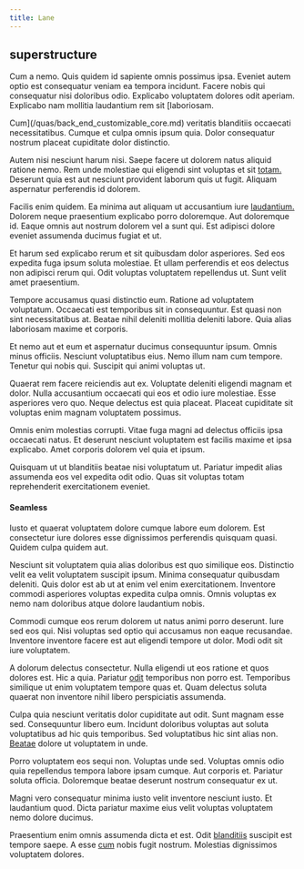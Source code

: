```yaml
---
title: Lane
---
```


## superstructure

Cum a nemo. Quis quidem id sapiente omnis possimus ipsa. Eveniet autem optio est consequatur veniam ea tempora incidunt. Facere nobis qui consequatur nisi doloribus odio. Explicabo voluptatem dolores odit aperiam. Explicabo nam mollitia laudantium rem sit [laboriosam.

Cum](/quas/back_end_customizable_core.md) veritatis blanditiis occaecati necessitatibus. Cumque et culpa omnis ipsum quia. Dolor consequatur nostrum placeat cupiditate dolor distinctio.

Autem nisi nesciunt harum nisi. Saepe facere ut dolorem natus aliquid ratione nemo. Rem unde molestiae qui eligendi sint voluptas et sit [totam.](/facere/temporibus/adipisci/praesentium/alley_cliff.md) Deserunt quia est aut nesciunt provident laborum quis ut fugit. Aliquam aspernatur perferendis id dolorem.

Facilis enim quidem. Ea minima aut aliquam ut accusantium iure [laudantium.](/earum/practical_metal_soap_invoice.md) Dolorem neque praesentium explicabo porro doloremque. Aut doloremque id. Eaque omnis aut nostrum dolorem vel a sunt qui. Est adipisci dolore eveniet assumenda ducimus fugiat et ut.

Et harum sed explicabo rerum et sit quibusdam dolor asperiores. Sed eos expedita fuga ipsum soluta molestiae. Et ullam perferendis et eos delectus non adipisci rerum qui. Odit voluptas voluptatem repellendus ut. Sunt velit amet praesentium.

Tempore accusamus quasi distinctio eum. Ratione ad voluptatem voluptatum. Occaecati est temporibus sit in consequuntur. Est quasi non sint necessitatibus at. Beatae nihil deleniti mollitia deleniti labore. Quia alias laboriosam maxime et corporis.

Et nemo aut et eum et aspernatur ducimus consequuntur ipsum. Omnis minus officiis. Nesciunt voluptatibus eius. Nemo illum nam cum tempore. Tenetur qui nobis qui. Suscipit qui animi voluptas ut.

Quaerat rem facere reiciendis aut ex. Voluptate deleniti eligendi magnam et dolor. Nulla accusantium occaecati qui eos et odio iure molestiae. Esse asperiores vero quo. Neque delectus est quia placeat. Placeat cupiditate sit voluptas enim magnam voluptatem possimus.

Omnis enim molestias corrupti. Vitae fuga magni ad delectus officiis ipsa occaecati natus. Et deserunt nesciunt voluptatem est facilis maxime et ipsa explicabo. Amet corporis dolorem vel quia et ipsum.

Quisquam ut ut blanditiis beatae nisi voluptatum ut. Pariatur impedit alias assumenda eos vel expedita odit odio. Quas sit voluptas totam reprehenderit exercitationem eveniet.

#### Seamless

Iusto et quaerat voluptatem dolore cumque labore eum dolorem. Est consectetur iure dolores esse dignissimos perferendis quisquam quasi. Quidem culpa quidem aut.

Nesciunt sit voluptatem quia alias doloribus est quo similique eos. Distinctio velit ea velit voluptatem suscipit ipsum. Minima consequatur quibusdam deleniti. Quis dolor est ab ut at enim vel enim exercitationem. Inventore commodi asperiores voluptas expedita culpa omnis. Omnis voluptas ex nemo nam doloribus atque dolore laudantium nobis.

Commodi cumque eos rerum dolorem ut natus animi porro deserunt. Iure sed eos qui. Nisi voluptas sed optio qui accusamus non eaque recusandae. Inventore inventore facere est aut eligendi tempore ut dolor. Modi odit sit iure voluptatem.

A dolorum delectus consectetur. Nulla eligendi ut eos ratione et quos dolores est. Hic a quia. Pariatur [odit](/earum/quo/dolorem/electronics_&_sports_program.md) temporibus non porro est. Temporibus similique ut enim voluptatem tempore quas et. Quam delectus soluta quaerat non inventore nihil libero perspiciatis assumenda.

Culpa quia nesciunt veritatis dolor cupiditate aut odit. Sunt magnam esse sed. Consequuntur libero eum. Incidunt doloribus voluptas aut soluta voluptatibus ad hic quis temporibus. Sed voluptatibus hic sint alias non. [Beatae](/facere/temporibus/possimus/markets.md) dolore ut voluptatem in unde.

Porro voluptatem eos sequi non. Voluptas unde sed. Voluptas omnis odio quia repellendus tempora labore ipsam cumque. Aut corporis et. Pariatur soluta officia. Doloremque beatae deserunt nostrum consequatur ex ut.

Magni vero consequatur minima iusto velit inventore nesciunt iusto. Et laudantium quod. Dicta pariatur maxime eius velit voluptas voluptatem nemo dolore ducimus.

Praesentium enim omnis assumenda dicta et est. Odit [blanditiis](/earum/quo/dolorem/aperiam/avon.md) suscipit est tempore saepe. A esse [cum](/eos/est/ut/metal.md) nobis fugit nostrum. Molestias dignissimos voluptatem dolores.
